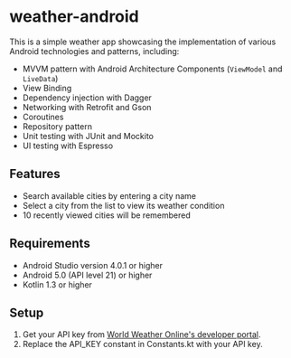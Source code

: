 # weather-android
This is a simple weather app showcasing the implementation of various Android technologies and patterns, including:
- MVVM pattern with Android Architecture Components (`ViewModel` and `LiveData`)
- View Binding
- Dependency injection with Dagger
- Networking with Retrofit and Gson
- Coroutines
- Repository pattern
- Unit testing with JUnit and Mockito
- UI testing with Espresso

## Features
- Search available cities by entering a city name
- Select a city from the list to view its weather condition
- 10 recently viewed cities will be remembered

## Requirements
- Android Studio version 4.0.1 or higher
- Android 5.0 (API level 21) or higher
- Kotlin 1.3 or higher

## Setup
1. Get your API key from [World Weather Online's developer portal](https://www.worldweatheronline.com/developer/).
2. Replace the API_KEY constant in Constants.kt with your API key.
